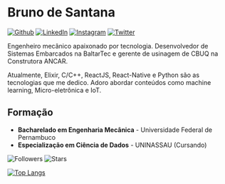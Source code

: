 # Bruno de Santana 

[![Github](https://img.shields.io/badge/Github--black?style=flat&logo=Github&logoColor=white&link=https://www.github.com/brunosantanaa)](https://www.github.com/brunosantanaa)
[![LinkedIn](https://img.shields.io/badge/LinkedIn--informational?style=flat&logo=Linkedin&logoColor=white&link=https://www.linkedin.com/in/bruno-santana-0aaba855/)](https://www.linkedin.com/in/bruno-santana-0aaba855/)
[![Instagram](https://img.shields.io/badge/Instagram--ed2683?style=flat&logo=Instagram&logoColor=white&link=https://www.instagram.com/brunosantal/)](https://www.instagram.com/brunosantal/)
[![Twitter](https://img.shields.io/badge/Twitter--blue?style=flat&logo=Twitter&logoColor=white&link=https://twitter.com/BrunoSantanaAl)](https://twitter.com/BrunoSantanaAl)

Engenheiro mecânico apaixonado por tecnologia. Desenvolvedor de Sistemas Embarcados na BaltarTec e gerente de usinagem de CBUQ na Construtora ANCAR.

Atualmente, Elixir, C/C++, ReactJS, React-Native e Python são as tecnologias que me dedico. Adoro abordar conteúdos como machine learning, Micro-eletrônica e IoT.

## Formação

* **Bacharelado em Engenharia Mecânica** - Universidade Federal de Pernambuco
* **Especialização em Ciência de Dados** - UNINASSAU (Cursando)

![Followers](https://img.shields.io/github/followers/brunosantanaa?style=social)
![Stars](https://img.shields.io/github/stars/brunosantanaa?style=social)

[![Top Langs](https://github-readme-stats.vercel.app/api/top-langs/?username=brunosantanaa&layout=compact)](https://github.com/anuraghazra/github-readme-stats)


<!--
**brunosantanaa/brunosantanaa** is a ✨ _special_ ✨ repository because its `README.md` (this file) appears on your GitHub profile.

Here are some ideas to get you started:

- 🔭 I’m currently working on ...
- 🌱 I’m currently learning ...
- 👯 I’m looking to collaborate on ...
- 🤔 I’m looking for help with ...
- 💬 Ask me about ...
- 📫 How to reach me: ...
- 😄 Pronouns: ...
- ⚡ Fun fact: ...
-->
